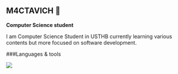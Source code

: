 ## M4CTAVICH 👋

**Computer Science student**

I am Computer Science Student in USTHB currently learning various contents but more focused on software development.

###Languages & tools

<img src="https://cdn.jsdelivr.net/gh/devicons/devicon@latest/icons/java/java-original-wordmark.svg"/>
          


